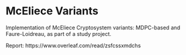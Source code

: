 # McEliece Variants
<p>Implementation of McEliece Cryptosystem variants: MDPC-based and Faure-Loidreau, as part of a study project.
<p>Report: https://www.overleaf.com/read/zsfcssxmdchs
